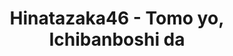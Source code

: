 ---
layout: videojs
title: Hinatazaka46 - Tomo yo, Ichibanboshi da
description: >+
    Music & Arrangement : Taisuke Nakamura, TomoLow
    
    Director : Takuro Okubo
    
    Choreographer : Marie Mizuki, YUYU
    
    Producer : Moto Obama
    
    Production : P.I.C.S.
    
    Filming Cooperation : Ibaraki Prefectural Kashima Soccer Stadium
    
    Translation by @sasori39883522
id: lsQoVMk9nVUV
lang: en
plink: https://hinatacampaign.github.io/tomo-yo-ichibanboshi-da.html
subtitles: 日向坂46友よ一番星だ.en.vtt
video_url: https://youtu.be/uV_Caa5Z_Bs
thumbnail: https://i.ytimg.com/vi/uV_Caa5Z_Bs/maxresdefault.jpg
---